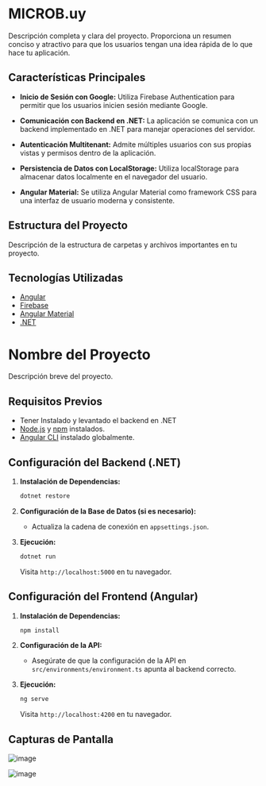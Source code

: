 # MICROB.uy

Descripción completa y clara del proyecto. Proporciona un resumen conciso y atractivo para que los usuarios tengan una idea rápida de lo que hace tu aplicación.

## Características Principales

- **Inicio de Sesión con Google:** Utiliza Firebase Authentication para permitir que los usuarios inicien sesión mediante Google.

- **Comunicación con Backend en .NET:** La aplicación se comunica con un backend implementado en .NET para manejar operaciones del servidor.

- **Autenticación Multitenant:** Admite múltiples usuarios con sus propias vistas y permisos dentro de la aplicación.

- **Persistencia de Datos con LocalStorage:** Utiliza localStorage para almacenar datos localmente en el navegador del usuario.

- **Angular Material:** Se utiliza Angular Material como framework CSS para una interfaz de usuario moderna y consistente.

## Estructura del Proyecto

Descripción de la estructura de carpetas y archivos importantes en tu proyecto.

## Tecnologías Utilizadas

- [Angular](https://angular.io/)
- [Firebase](https://firebase.google.com/)
- [Angular Material](https://material.angular.io/)
- [.NET](https://dotnet.microsoft.com/)

# Nombre del Proyecto

Descripción breve del proyecto.

## Requisitos Previos
- Tener Instalado y levantado el backend en .NET
- [Node.js](https://nodejs.org/) y [npm](https://www.npmjs.com/) instalados.
- [Angular CLI](https://angular.io/cli) instalado globalmente.

## Configuración del Backend (.NET)

1. **Instalación de Dependencias:**
    ```bash
    dotnet restore
    ```

2. **Configuración de la Base de Datos (si es necesario):**
    - Actualiza la cadena de conexión en `appsettings.json`.

3. **Ejecución:**
    ```bash
    dotnet run
    ```

    Visita `http://localhost:5000` en tu navegador.

## Configuración del Frontend (Angular)

1. **Instalación de Dependencias:**
    ```bash
    npm install
    ```

2. **Configuración de la API:**
    - Asegúrate de que la configuración de la API en `src/environments/environment.ts` apunta al backend correcto.

3. **Ejecución:**
    ```bash
    ng serve
    ```

    Visita `http://localhost:4200` en tu navegador.

## Capturas de Pantalla

![image](https://github.com/CintiaLeal/FrontendMicrob/assets/66495366/58f0b18c-204b-4828-a7d2-8d4b98f87b1a)

![image](https://github.com/CintiaLeal/FrontendMicrob/assets/66495366/9bab8a4f-0f54-48c4-b7ab-984eb54f706c)


